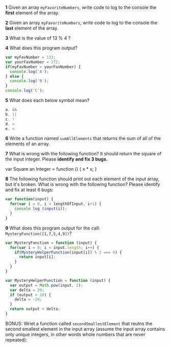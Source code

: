 **1** Given an array `myFavoriteNumbers`, write code to log to the console the **first** element of the array.

**2** Given an array `myFavoriteNumbers`, write code to log to the console the **last** element of the array.

**3** What is the value of 13 % 4 ?

**4** What does this program output?

```js
var myFavNumber = 133;
var yourFavNumber = 272;
if(myFavNumber > yourFavNumber) {
  console.log('A');
} else {
  console.log('B');
}
console.log('C');
```

**5** What does each below symbol mean?
```js
a. &&
b. ||
c. !
d. >
e. <
```

**6** Write a function named `sumAllElements` that returns the sum of all of the elements of an array.




**7** What is wrong with the following function? It should return the square of the input integer. Please **identify and fix 3 bugs.**

var Square an Integer = function () {
  x * x;
}


**8** The following function should print out each element of the input array, but it's broken. What is wrong with the following function? Please identify and fix at least 6 bugs:

```js
var function(input) {
  for(var i = 0, i < lengthOfInput, i+1) {
    console log (input(i));
  }
}
```

**9** What does this program output for the call: `MysteryFunction([1,7,5,4,9])`?

```js
var MysteryFunction = function (input) {
  for(var i = 0; i < input.length; i++) {
    if(MysteryHelperFunction(input[i]) % 2 === 0) {
      return input[i];
    }
  }
}

var MysteryHelperFunction = function (input) {
  var output = Math.pow(input, 2);
  var delta = 20;
  if (output > 20) {
    delta = -20;
  }
  return output + delta;
}
```

BONUS: Wriet a function called `secondSmallestElement` that reutns the second smallest element in the input array (assume the input array contains only unique integers, in other words whole numbers that are never repeated):










